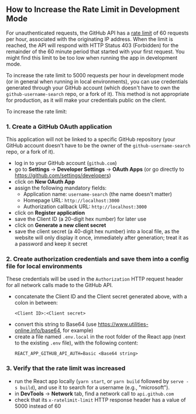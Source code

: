 ## How to Increase the Rate Limit in Development Mode

For unauthenticated requests, the GitHub API has a [rate limit](https://docs.github.com/en/rest/overview/resources-in-the-rest-api#rate-limiting) of 60 requests per hour, associated with the originating IP address. When the limit is reached, the API will respond with HTTP Status 403 (Forbidden) for the remainder of the 60 minute period that started with your first request. You might find this limit to be too low when running the app in development mode.

To increase the rate limit to 5000 requests per hour in development mode (or in general when running in local environments), you can use credentials generated through your GitHub account (which doesn't have to own the `github-username-search` repo, or a fork of it). This method is not appropriate for production, as it will make your credentials public on the client.

To increase the rate limit:

### 1. Create a GitHub OAuth application

This application will not be linked to a specific GitHub repository (your GitHub account doesn't have to be the owner of the `github-username-search` repo, or a fork of it).

- log in to your GitHub account (`github.com`)
- go to **Settings** -> **Developer Settings** -> **OAuth Apps** (or go directly to https://github.com/settings/developers)
- click on **New OAuth App**
- assign the following mandatory fields:
  - Application name: `username-search` (the name doesn't matter)
  - Homepage URL: `http://localhost:3000`
  - Authorization callback URL: `http://localhost:3000`
- click on **Register application**
- save the Client ID (a 20-digit hex number) for later use
- click on **Generate a new client secret**
- save the client secret (a 40-digit hex number) into a local file, as the website will only display it once, immediately after generation; treat it as a password and keep it secret

### 2. Create authorization credentials and save them into a config file for local environments

These credentials will be used in the `Authorization` HTTP request header for all network calls made to the GitHub API.

- concatenate the Client ID and the Client secret generated above, with a colon in between:
  ```
  <Client ID>:<Client secret>
  ```
- convert this string to Base64 (use https://www.utilities-online.info/base64, for example)
- create a file named `.env.local` in the root folder of the React app (next to the existing `.env` file), with the following content:
  ```
  REACT_APP_GITHUB_API_AUTH=Basic <Base64 string>
  ```

### 3. Verify that the rate limit was increased

- run the React app locally (`yarn start`, or `yarn build` followed by `serve -s build`), and use it to search for a username (e.g., "microsoft").
- in **DevTools** -> **Network** tab, find a network call to `api.github.com`
- check that its `x-ratelimit-limit` HTTP response header has a value of 5000 instead of 60

